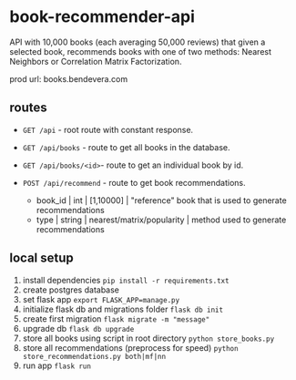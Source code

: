 # book-recommender-api
API with 10,000 books (each averaging 50,000 reviews) that given a selected book, recommends books with one of two methods: Nearest Neighbors or Correlation Matrix Factorization. 

prod url: books.bendevera.com

## routes
- `GET /api` - root route with constant response. 

- `GET /api/books` - route to get all books in the database.

- `GET /api/books/<id>`- route to get an individual book by id.

- `POST /api/recommend` - route to get book recommendations.
  - book_id | int | [1,10000] | "reference" book that is used to generate recommendations
  - type | string | nearest/matrix/popularity | method used to generate recommendations
  
## local setup
1. install dependencies `pip install -r requirements.txt`
2. create postgres database
3. set flask app `export FLASK_APP=manage.py`
4. initialize flask db and migrations folder `flask db init`
5. create first migration `flask migrate -m "message"`
6. upgrade db `flask db upgrade`
7. store all books using script in root directory `python store_books.py`
8. store all recommendations (preprocess for speed) `python store_recommendations.py both|mf|nn`
9. run app `flask run`
